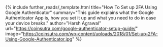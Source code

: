 {%
  include further_reads/_template.html
  title="How To Set up 2FA Using Google Authenticator"
  summary="This guide explains what the Google Authenticator App is, how you set it up and what you need to do in case your device breaks."
  author="Harsh Agrawal"
  url="https://coinsutra.com/google-authenticator-setup-guide/"
  image="https://coinsutra.com/wp-content/uploads/2018/01/Set-up-2FA-Using-Google-Authenticator.jpg"
%}
